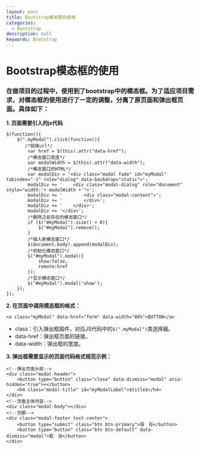 ```yaml
---
layout: post
title: Bootstrap模态框的使用
categories:
  - Bootstrap
description: null
keywords: Bootstrap
---
```


# Bootstrap模态框的使用

### 在做项目的过程中，使用到了bootstrap中的模态框。为了适应项目需求，对模态框的使用进行了一定的调整，分离了原页面和弹出框页面。具体如下：

**1. 页面需要引入的js代码**

```
$(function(){
    $(".myModal").click(function(){
       /*链接url*/
        var href = $(this).attr("data-href");
        /*模态窗口宽度*/
        var modalWidth = $(this).attr("data-width");
        /*模态窗口的HTML*/
        var modalDiv = '<div class="modal fade" id="myModal" tabindex="-1" role="dialog" data-backdrop="static">';
        modalDiv += '    <div class="modal-dialog" role="document" style="width:'+ modalWidth +'">';
        modalDiv += '        <div class="modal-content">';
        modalDiv += '        </div>';
        modalDiv += '    </div>';
        modalDiv += '</div>';
        /*删除之前存在的模态窗口*/
        if ($("#myModal").size() > 0){
            $("#myModal").remove();
        }
        /*插入新模态窗口*/
        $(document.body).append(modalDiv);
        /*初始化模态窗口*/
        $("#myModal").modal({
            show:false,
            remote:href
        });
        /*显示模态窗口*/
        $("#myModal").modal('show');
    });
});
```

**2. 在页面中调用模态框的格式：**

```
<a class="myModal" data-href="form" data-width="80%">BUTTON</a>
```

- class：引入弹出框插件，对应JS代码中的`$(".myModal")`类选择器。
- data-href：弹出框页面的链接。
- data-width：弹出框的宽度。

**3. 弹出框需要显示的页面代码格式规范示例：**

```
<!--弹出页面头部-->
<div class="modal-header">
    <button type="button" class="close" data-dismiss="modal" aria-hidden="true">×</button>
    <h4 class="modal-title" id="myModalLabel">$title$</h4>
</div>
<!--页面主体内容-->
<div class="modal-body"></div>
<!--页脚-->
<div class="modal-footer text-center">
    <button type="submit" class="btn btn-primary">保　存</button>
    <button type="button" class="btn btn-default" data-dismiss="modal">取　消</button>
</div>
```
